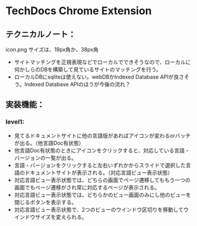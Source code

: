 # TechDocs Chrome Extension

## テクニカルノート：

icon.png サイズは、19px角か、38px角

- サイトマッチングを正規表現などでローカルでできそうなので、ローカルに何かしらのDBを構築して見ているサイトのマッチングを行う。
- ローカルDBにsqliteは使えない。webDBかIndexed Database APIが良さそう。Indexed Database APIのほうが今後の流れ？


## 実装機能：

### level1:

- 見てるドキュメントサイトに他の言語版があればアイコンが変わるorバッチが出る。（他言語Doc有状態）
- 他言語Doc有状態のときにアイコンをクリックすると、対応している言語・バージョンの一覧が出る。
- 言語・バージョンをクリックすると左右いずれかからスライドで選択した言語のドキュメントサイトが表示される。（対応言語ビュー表示状態）
- 対応言語ビュー表示状態では、どちらの画面でページ遷移してももう一つの画面でもページ遷移がされ常に対応するページが表示される。
- 対応言語ビュー表示状態では、どちらかのビュー画面のみにし他のビューを閉じるボタンを表示する。
- 対応言語ビュー表示状態で、2つのビューのウインドウ区切りを移動してウインドウサイズを変えられる。

